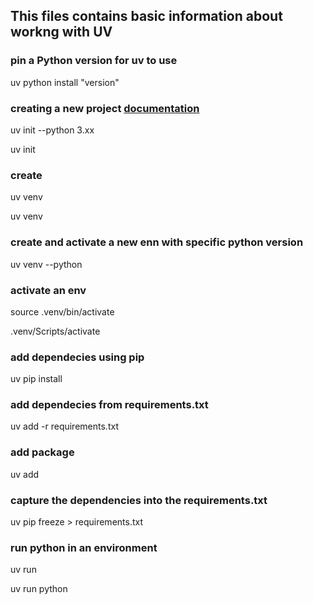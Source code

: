 ## This files contains basic information about workng with UV

### pin a Python version for uv to use
uv python install "version"


### creating a new project  [documentation](https://docs.astral.sh/uv/concepts/projects/init/)
uv init --python 3.xx

uv init <name>

### create
uv venv

uv venv <name>

### create and activate a new enn with specific python version
uv venv --python <version>

### activate an env
source .venv/bin/activate

.venv/Scripts/activate


### add dependecies using pip
uv pip install <package>

### add dependecies from requirements.txt
uv add -r requirements.txt

### add package
uv add <package name>

### capture the dependencies into the requirements.txt
uv pip freeze > requirements.txt 

### run python in an environment
uv run <python file>

uv run python <python file>


